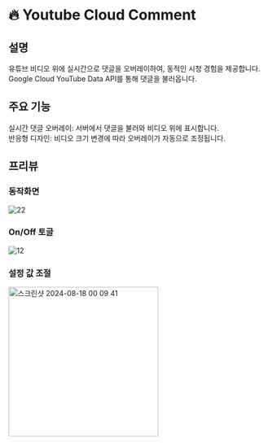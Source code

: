 # 🔥 Youtube Cloud Comment 

## 설명
유튜브 비디오 위에 실시간으로 댓글을 오버레이하여, 동적인 시청 경험을 제공합니다.<br>
Google Cloud YouTube Data API를 통해 댓글을 불러옵니다.<br>

## 주요 기능
실시간 댓글 오버레이: 서버에서 댓글을 불러와 비디오 위에 표시합니다.<br>
반응형 디자인: 비디오 크기 변경에 따라 오버레이가 자동으로 조정됩니다.<br>

## 프리뷰
### 동작화면
![22](https://github.com/user-attachments/assets/64d9a5d2-eafe-48ba-9421-3aaba468343b)

### On/Off 토글
![12](https://github.com/user-attachments/assets/2bd88659-454b-414e-a22f-b4018c789913)

### 설정 값 조절
<img width="294" alt="스크린샷 2024-08-18 00 09 41" src="https://github.com/user-attachments/assets/d9bf7402-c80f-4220-9cf7-96016e8febd1">
